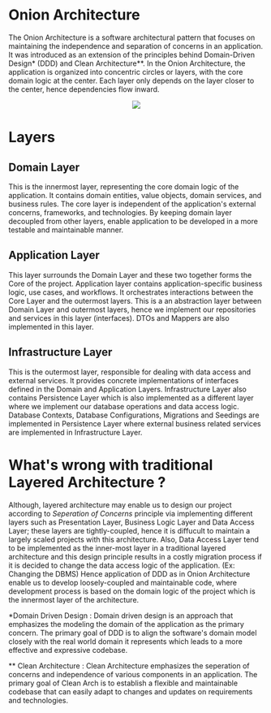 # Onion Architecture
The Onion Architecture is a software architectural pattern that focuses on maintaining the independence and separation of concerns in an application. It was introduced as an extension of the principles behind Domain-Driven Design* (DDD) and Clean Architecture**.
In the Onion Architecture, the application is organized into concentric circles or layers, with the core domain logic at the center. Each layer only depends on the layer closer to the center, hence dependencies flow inward.

<p align="center">
  <img src="https://miro.medium.com/v2/resize:fit:462/1*0Pg6_UsaKiiEqUV3kf2HXg.png" />
</p>

# Layers
## Domain Layer
This is the innermost layer, representing the core domain logic of the application. It contains domain entities, value objects, domain services, and business rules. The core layer is independent of the application's external concerns, frameworks, and technologies.
By keeping domain layer decoupled from other layers, enable application to be developed in a more testable and maintainable manner.

## Application Layer
This layer surrounds the Domain Layer and these two together forms the Core of the project. Application layer contains application-specific business logic, use cases, and workflows. It orchestrates interactions between the Core Layer and the outermost layers.
This is a an abstraction layer between Domain Layer and outermost layers, hence we implement our repositories and services in this layer (interfaces). DTOs and Mappers are also implemented in this layer.

## Infrastructure Layer
This is the outermost layer, responsible for dealing with data access and external services. It provides concrete implementations of interfaces defined in the Domain and Application Layers. Infrastructure Layer also contains Persistence Layer which is also implemented as a different layer where we implement
our database operations and data access logic. Database Contexts, Database Configurations, Migrations and Seedings are implemented in Persistence Layer where external business related services are implemented in Infrastructure Layer.

# What's wrong with traditional Layered Architecture ?
Although, layered architecture may enable us to design our project according to *Seperation of Concerns* principle via implementing different layers such as Presentation Layer, Business Logic Layer and Data Access Layer;
these layers are tightly-coupled, hence it is diffucult to maintain a largely scaled projects with this architecture. Also, Data Access Layer tend to be implemented as the inner-most layer in a traditional layered architecture and
this design principle results in a costly migration process if it is decided to change the data access logic of the application. (Ex: Changing the DBMS) Hence application of DDD as in Onion Architecture enable us to develop
loosely-coupled and maintainable code, where development process is based on the domain logic of the project which is the innermost layer of the architecture.


*Domain Driven Design : Domain driven design is an approach that emphasizes the modeling the domain of the application as the primary concern. The primary goal of DDD is to align the software's domain model closely with the real world domain it represents which leads to a more effective and expressive codebase.

** Clean Architecture : Clean Architecture emphasizes the seperation of concerns and independence of various components in an application. The primary goal of Clean Arch is to establish a flexible and maintainable codebase that can easily adapt to changes and updates on requirements and technologies.